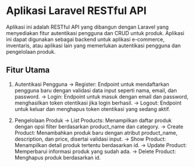 # Aplikasi Laravel RESTful API 
Aplikasi ini adalah RESTful API yang dibangun dengan Laravel yang menyediakan fitur autentikasi pengguna dan CRUD untuk produk. Aplikasi ini dapat digunakan sebagai backend untuk aplikasi e-commerce, inventaris, atau aplikasi lain yang memerlukan autentikasi pengguna dan pengelolaan produk.

## Fitur Utama
1. Autentikasi Pengguna
-> Register: Endpoint untuk mendaftarkan pengguna baru dengan validasi data input seperti nama, email, dan password.
-> Login: Endpoint untuk masuk dengan email dan password, menghasilkan token otentikasi jika login berhasil.
-> Logout: Endpoint untuk keluar dan menghapus token otentikasi yang sedang aktif.

2. Pengelolaan Produk
-> List Products: Menampilkan daftar produk dengan opsi filter berdasarkan product_name dan category.
-> Create Product: Menambahkan produk baru dengan atribut product_name, description, dan price, disertai validasi input.
-> Show Product: Menampilkan detail produk tertentu berdasarkan id.
-> Update Product: Memperbarui informasi produk yang sudah ada.
-> Delete Product: Menghapus produk berdasarkan id.
